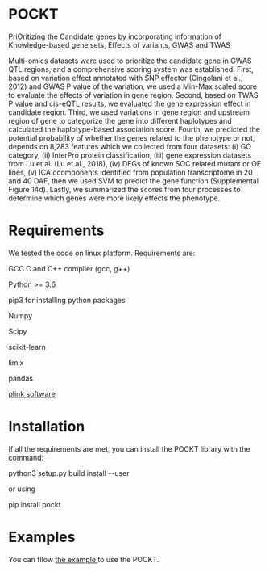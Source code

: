 # POCKT
PriOritizing the Candidate genes by incorporating  information of Knowledge-based gene sets, Effects of variants, GWAS and TWAS

Multi-omics datasets were used to prioritize the candidate gene in GWAS QTL regions, and a comprehensive scoring system was established. First, based on variation effect annotated with SNP effector (Cingolani et al., 2012) and GWAS P value of the variation, we used a Min-Max scaled score to evaluate the effects of variation in gene region. Second, based on TWAS P value and cis-eQTL results, we evaluated the gene expression effect in candidate region. Third, we used variations in gene region and upstream region of gene to categorize the gene into different haplotypes and calculated the haplotype-based association score. Fourth, we predicted the potential probability of whether the genes related to the phenotype or not, depends on 8,283 features which we collected from four datasets: (i) GO category, (ii) InterPro protein classification, (iii) gene expression datasets from Lu et al. (Lu et al., 2018), (iv) DEGs of known SOC related mutant or OE lines, (v) ICA ccomponents identified from population transcriptome in 20 and 40 DAF, then we used SVM to predict the gene function (Supplemental Figure 14d). Lastly, we summarized the scores from four processes to determine which genes were more likely effects the phenotype. 

# Requirements
We tested the code on linux platform. 
Requirements are:

GCC C and C++ compiler (gcc, g++)

Python >= 3.6

pip3 for installing python packages

Numpy

Scipy

scikit-learn

limix

pandas

<a href = 'https://www.cog-genomics.org/plink2/'> plink software</a>

# Installation

If all the requirements are met, you can install the POCKT library with the command:

python3 setup.py build install --user

or using

pip install pockt

# Examples

You can fllow <a href='./examples/POCKT_example.ipynb'> the example </a> to use the POCKT.
